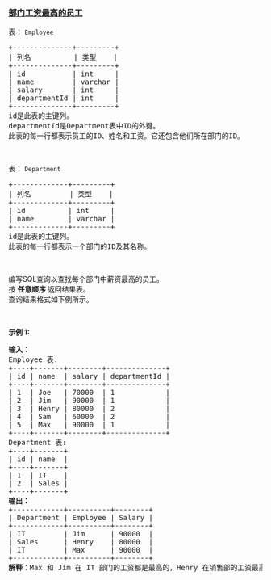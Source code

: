 ### [部门工资最高的员工](https://leetcode-cn.com/problems/department-highest-salary)

<p>表：&nbsp;<code>Employee</code></p>

<pre>
+--------------+---------+
| 列名          | 类型    |
+--------------+---------+
| id           | int     |
| name         | varchar |
| salary       | int     |
| departmentId | int     |
+--------------+---------+
id是此表的主键列。
departmentId是Department表中ID的外键。
此表的每一行都表示员工的ID、姓名和工资。它还包含他们所在部门的ID。
</pre>

<p>&nbsp;</p>

<p>表：&nbsp;<code>Department</code></p>

<pre>
+-------------+---------+
| 列名         | 类型    |
+-------------+---------+
| id          | int     |
| name        | varchar |
+-------------+---------+
id是此表的主键列。
此表的每一行都表示一个部门的ID及其名称。
</pre>

<p>&nbsp;</p>

<p>编写SQL查询以查找每个部门中薪资最高的员工。<br />
按 <strong>任意顺序</strong> 返回结果表。<br />
查询结果格式如下例所示。</p>

<p>&nbsp;</p>

<p><strong>示例 1:</strong></p>

<pre>
<b>输入：</b>
Employee 表:
+----+-------+--------+--------------+
| id | name  | salary | departmentId |
+----+-------+--------+--------------+
| 1  | Joe   | 70000  | 1            |
| 2  | Jim   | 90000  | 1            |
| 3  | Henry | 80000  | 2            |
| 4  | Sam   | 60000  | 2            |
| 5  | Max   | 90000  | 1            |
+----+-------+--------+--------------+
Department 表:
+----+-------+
| id | name  |
+----+-------+
| 1  | IT    |
| 2  | Sales |
+----+-------+
<b>输出：</b>
+------------+----------+--------+
| Department | Employee | Salary |
+------------+----------+--------+
| IT         | Jim      | 90000  |
| Sales      | Henry    | 80000  |
| IT         | Max      | 90000  |
+------------+----------+--------+
<strong>解释：</strong>Max 和 Jim 在 IT 部门的工资都是最高的，Henry 在销售部的工资最高。</pre>
